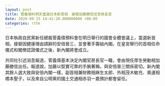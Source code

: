 ```yaml
---
layout: post
title: 菅義偉料明天當選日本新首相　據報加藤勝信任官房長官
date: 2020-09-15 14:41:20.000000000 +08:00
categories: rthk
---
```


日本執政自民黨新任總裁菅義偉預料會在明日舉行的國會全體會議上，當選新首相，接替因健康理由請辭的安倍晉三，並會著手籌組內閣。在皇宮舉行的首相任命儀式和閣僚認證儀式之後，新內閣將會成立。

共同社引述消息報道，菅義偉基本決定內閣官房長官一職，會由現任厚生勞動相加藤勝信出任。報道說，加藤以堅實可靠的手腕著稱，與安倍晉三關係密切。新內閣其餘人選大致與安倍內閣一樣，副首相兼財務相麻生太郎、外相茂木敏充、奧運相橋本聖子，以及來自公明黨的國土交通相赤羽一嘉預計都會留任。
